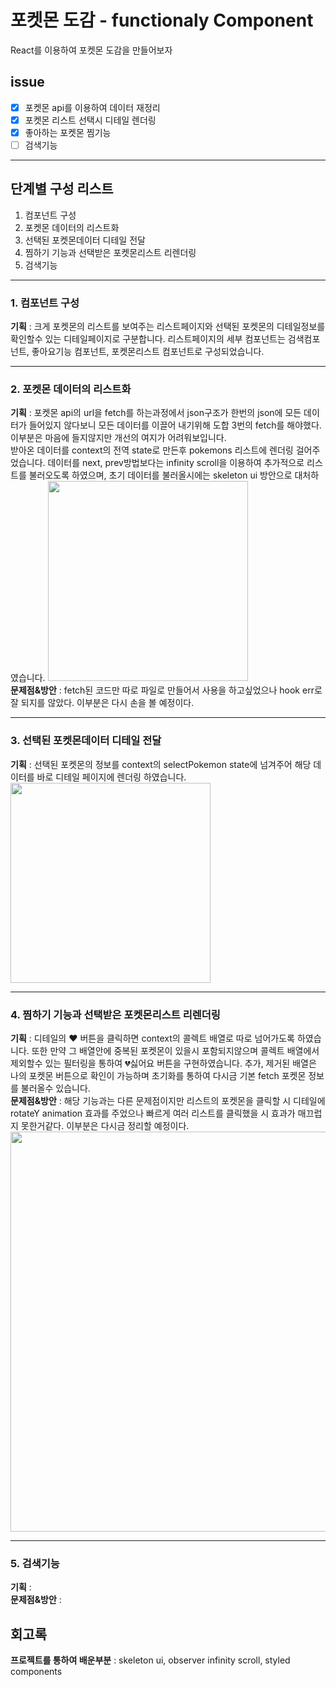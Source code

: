 # 포켓몬 도감 - functionaly Component
<P>React를 이용하여 포켓몬 도감을 만들어보자</p>


## issue
- [X] 포켓몬 api를 이용하여 데이터 재정리
- [X] 포켓몬 리스트 선택시 디테일 렌더링
- [X] 좋아하는 포켓몬 찜기능
- [ ] 검색기능

<hr>

## 단계별 구성 리스트
1. 컴포넌트 구성
2. 포켓몬 데이터의 리스트화
3. 선택된 포켓몬데이터 디테일 전달
4. 찜하기 기능과 선택받은 포켓몬리스트 리렌더링
5. 검색기능

<hr>

### 1. 컴포넌트 구성
**기획** : 크게 포켓몬의 리스트를 보여주는 리스트페이지와 선택된 포켓몬의 디테일정보를 확인할수 있는 디테일페이지로 구분합니다. 리스트페이지의 세부 컴포넌트는 검색컴포넌트, 좋아요기능 컴포넌트, 포켓몬리스트 컴포넌트로 구성되었습니다.<br>
<hr>

### 2. 포켓몬 데이터의 리스트화
**기획** : 포켓몬 api의 url을 fetch를 하는과정에서 json구조가 한번의 json에 모든 데이터가 들어있지 않다보니 모든 데이터를 이끌어 내기위해 도합 3번의 fetch를 해야했다.
이부분은 마음에 들지않지만 개선의 여지가 어려워보입니다.<br>
받아온 데이터를 context의 전역 state로 만든후 pokemons 리스트에 렌더링 걸어주었습니다. 
데이터를 next, prev방법보다는 infinity scroll을 이용하여 추가적으로 리스트를 불러오도록 하였으며, 초기 데이터를 불러올시에는 skeleton ui 방안으로 대처하였습니다.
<img src="./Kapture.gif"  width="320">
<br>
**문제점&방안** : fetch된 코드만 따로 파일로 만들어서 사용을 하고싶었으나 hook err로 잘 되지를 않았다. 이부분은 다시 손을 볼 예정이다. <br>
<hr>

### 3. 선택된 포켓몬데이터 디테일 전달
**기획** : 선택된 포켓몬의 정보를 context의 selectPokemon state에 넘겨주어 해당 데이터를 바로 디테일 페이지에 렌더링 하였습니다.
<br>
<img src="./detail.gif"  width="320">
<hr>

### 4. 찜하기 기능과 선택받은 포켓몬리스트 리렌더링
**기획** : 디테일의 ❤️ 버튼을 클릭하면 context의 콜렉트 배열로 따로 넘어가도록 하였습니다. 또한 만약 그 배열안에 중복된 포켓몬이 있을시 포함되지않으며 콜렉트 배열에서 제외할수 있는 필터링을 통하여 💔싫어요 버튼을 구현하였습니다. 추가, 제거된 배열은 나의 포켓몬 버튼으로 확인이 가능하며 초기화를 통하여 다시금 기본 fetch 포켓몬 정보를 불러올수 있습니다.<br>
**문제점&방안** : 해당 기능과는 다른 문제점이지만 리스트의 포켓몬을 클릭할 시 디테일에 rotateY animation 효과를 주었으나 빠르게 여러 리스트를 클릭했을 시 효과가 매끄럽지 못한거같다. 
이부분은 다시금 정리할 예정이다.<br>
<img src="./like.gif"  width="640">
<hr>

### 5. 검색기능
**기획** : <br>
**문제점&방안** : <br>

## 회고록

**프로젝트를 통하여 배운부분** : skeleton ui, observer infinity scroll, styled components<br>


